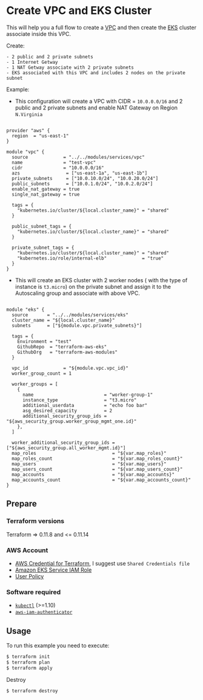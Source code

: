 # Create VPC and EKS Cluster


This will help you a full flow to create a [VPC](https://docs.aws.amazon.com/vpc/latest/userguide//VPC_Subnets.html) and then create the [EKS](https://docs.aws.amazon.com/eks/latest/userguide/what-is-eks.html) cluster associate inside this VPC. 
 
Create:
 ```
- 2 public and 2 private subnets
- 1 Internet Getway
- 1 NAT Getway associate with 2 private subnets
- EKS associated with this VPC and includes 2 nodes on the private subnet
```

Example:
- This configuration will create a VPC with CIDR = `10.0.0.0/16` and 2 public and 2 private subnets and enable NAT Gateway on Region `N.Virginia`
```

provider "aws" {
  region  = "us-east-1"
}

module "vpc" {
  source             = "../../modules/services/vpc"
  name               = "test-vpc"
  cidr               = "10.0.0.0/16"
  azs                 = ["us-east-1a", "us-east-1b"]
  private_subnets     = ["10.0.10.0/24", "10.0.20.0/24"]
  public_subnets      = ["10.0.1.0/24", "10.0.2.0/24"]
  enable_nat_gateway = true
  single_nat_gateway = true

  tags = {
    "kubernetes.io/cluster/${local.cluster_name}" = "shared"
  }

  public_subnet_tags = {
    "kubernetes.io/cluster/${local.cluster_name}" = "shared"
  }

  private_subnet_tags = {
    "kubernetes.io/cluster/${local.cluster_name}" = "shared"
    "kubernetes.io/role/internal-elb"             = "true"
  }
}

```

- This will create an EKS cluster with 2 worker nodes ( with the type of instance is `t3.micro`) on the private subnet and assign it to the Autoscaling group and associate with above VPC.
```

module "eks" {
  source       = "../../modules/services/eks"
  cluster_name = "${local.cluster_name}"
  subnets      = ["${module.vpc.private_subnets}"]

  tags = {
    Environment = "test"
    GithubRepo  = "terraform-aws-eks"
    GithubOrg   = "terraform-aws-modules"
  }

  vpc_id             = "${module.vpc.vpc_id}"
  worker_group_count = 1

  worker_groups = [
    {
      name                          = "worker-group-1"
      instance_type                 = "t3.micro"
      additional_userdata           = "echo foo bar"
      asg_desired_capacity          = 2
      additional_security_group_ids = "${aws_security_group.worker_group_mgmt_one.id}"
    },
  ]

  worker_additional_security_group_ids = ["${aws_security_group.all_worker_mgmt.id}"]
  map_roles                            = "${var.map_roles}"
  map_roles_count                      = "${var.map_roles_count}"
  map_users                            = "${var.map_users}"
  map_users_count                      = "${var.map_users_count}"
  map_accounts                         = "${var.map_accounts}"
  map_accounts_count                   = "${var.map_accounts_count}"
}
```

 
## Prepare
### Terraform versions
Terraform => 0.11.8 and <= 0.11.14

### AWS Account
- [AWS Credential for Terraform](https://www.terraform.io/docs/providers/aws/index.html), I suggest use `Shared Credentials file`
- [Amazon EKS Service IAM Role](https://docs.aws.amazon.com/eks/latest/userguide/service_IAM_role.html)
- [User Policy](https://docs.aws.amazon.com/vpc/latest/userguide/security_iam_service-with-iam.html#security_iam_service-with-iam-resource-based-policies)

### Software required
- [`kubectl`](https://kubernetes.io/docs/tasks/tools/install-kubectl/#install-kubectl) (>=1.10) 
- [`aws-iam-authenticator`](https://github.com/kubernetes-sigs/aws-iam-authenticator#4-set-up-kubectl-to-use-authentication-tokens-provided-by-aws-iam-authenticator-for-kubernetes)

## Usage

To run this example you need to execute:

```bash
$ terraform init
$ terraform plan
$ terraform apply
```

Destroy
```bash
$ terraform destroy
```